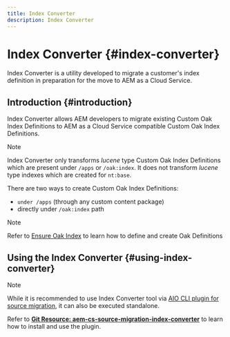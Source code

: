 ```yaml
---
title: Index Converter
description: Index Converter
---
```


# Index Converter {#index-converter}

Index Converter is a utility developed to migrate a customer's index definition in preparation for the move to AEM as a Cloud Service.

## Introduction {#introduction}

Index Converter allows AEM developers to migrate existing Custom Oak Index Definitions to AEM as a Cloud Service compatible Custom Oak Index Definitions.

>[!NOTE]
>Index Converter only transforms *lucene* type Custom Oak Index Definitions which are present under `/apps` or `/oak:index`. It does not transform *lucene* type indexes which are created for `nt:base`.

There are two ways to create Custom Oak Index Definitions:

* `under /apps` (through any custom content package)
* directly under `/oak:index` path

>[!NOTE]
>Refer to [Ensure Oak Index](https://adobe-consulting-services.github.io/acs-aem-commons/features/ensure-oak-index/index.html) to learn how to define and create Oak Definitions

## Using the Index Converter {#using-index-converter}

>[!NOTE]
>While it is recommended to use Index Converter tool via [AIO CLI plugin for source migration](https://github.com/adobe/aio-cli-plugin-aem-cloud-service-migration), it can also be executed standalone.

Refer to **[Git Resource: aem-cs-source-migration-index-converter](https://git.corp.adobe.com/vavarshn/aem-cloud-service-source-migration/blob/master/packages/index-converter/README.md)** to learn how to install and use the plugin.

